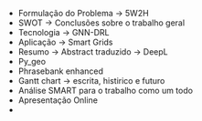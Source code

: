 
* Formulação do Problema -> 5W2H
* SWOT -> Conclusões sobre o trabalho geral 
* Tecnologia -> GNN-DRL
* Aplicação -> Smart Grids
* Resumo -> Abstract traduzido -> DeepL
* Py_geo
* Phrasebank enhanced
* Gantt chart -> escrita, histirico e futuro
* Análise SMART para o trabalho como um todo
* Apresentação Online
* 